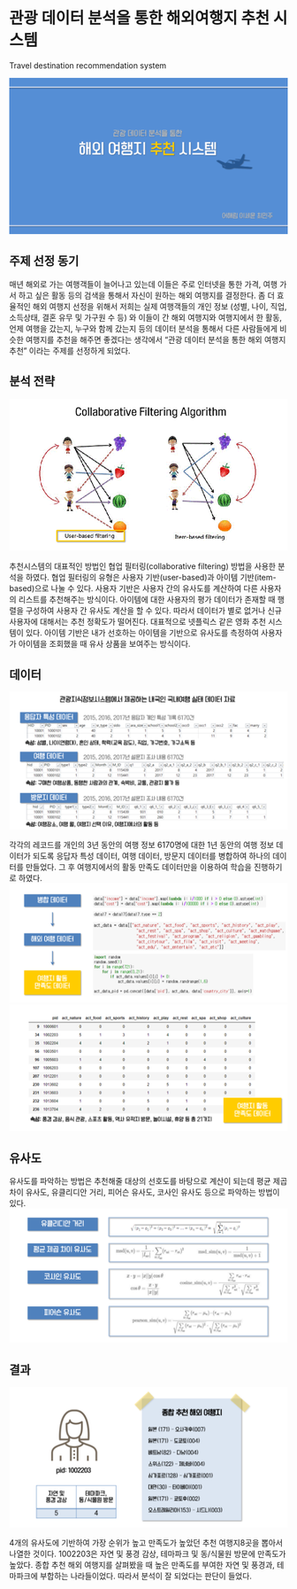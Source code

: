 # 관광 데이터 분석을 통한 해외여행지 추천 시스템
Travel destination recommendation system

![title](./image/title.PNG)

## 주제 선정 동기
매년 해외로 가는 여행객들이 늘어나고 있는데 이들은 주로 인터넷을 통한 가격, 여행 가서 하고 싶은 활동 등의 검색을 통해서 자신이 원하는 해외 여행지를 결정한다. 좀 더 효율적인 해외 여행지 선정을 위해서 저희는 실제 여행객들의 개인 정보 (성별, 나이, 직업, 소득상태, 결혼 유무 및 가구원 수 등) 와 이들이 간 해외 여행지와 여행지에서 한 활동, 언제 여행을 갔는지, 누구와 함께 갔는지 등의 데이터 분석을 통해서 다른 사람들에게 비슷한 여행지를 추천을 해주면 좋겠다는 생각에서 “관광 데이터 분석을 통한 해외 여행지 추천” 이라는 주제를 선정하게 되었다. 

## 분석 전략
![collaborative_filtering](./image/collaborative_filtering.PNG)

추천시스템의 대표적인 방법인 협업 필터링(collaborative filtering) 방법을 사용한 분석을 하였다. 협업 필터링의 유형은 사용자 기반(user-based)과 아이템 기반(item-based)으로 나눌 수 있다. 사용자 기반은 사용자 간의 유사도를 계산하여 다른 사용자의 리스트를 추천해주는 방식이다. 아이템에 대한 사용자의 평가 데이터가 존재할 때 행렬을 구성하여 사용자 간 유사도 계산을 할 수 있다. 따라서 데이터가 별로 없거나 신규 사용자에 대해서는 추천 정확도가 떨어진다. 대표적으로 넷플릭스 같은 영화 추천 시스템이 있다. 아이템 기반은 내가 선호하는 아이템을 기반으로 유사도를 측정하여 사용자가 아이템을 조회했을 때 유사 상품을 보여주는 방식이다.

## 데이터
![data](./image/data.PNG)

각각의 레코드를 개인의 3년 동안의 여행 정보 6170명에 대한 1년 동안의 여행 정보 데이터가 되도록 응답자 특성 데이터, 여행 데이터, 방문지 데이터를 병합하여 하나의 데이터를 만들었다. 그 후 여행지에서의 활동 만족도 데이터만을 이용하여 학습을 진행하기로 하였다.
![data_preprocessing](./image/data_preprocessing.PNG)
![final_data](./image/final_data.PNG)

## 유사도
유사도를 파악하는 방법은 추천해줄 대상의 선호도를 바탕으로 계산이 되는데 평균 제곱 차이 유사도, 유클리디안 거리, 피어슨 유사도, 코사인 유사도 등으로 파악하는 방법이 있다. 
![similarity_measure](./image/similarity_measure.PNG)

## 결과
![recommendation](./image/recommendation.PNG)

4개의 유사도에 기반하여 가장 순위가 높고 만족도가 높았던 추천 여행지8곳을 뽑아서 나열한 것이다. 1002203은 자연 및 풍경 감상, 테마파크 및 동/식물원 방문에 만족도가 높았다. 종합 추천 해외 여행지를 살펴봤을 때 높은 만족도를 부여한 자연 및 풍경과, 테마파크에 부합하는 나라들이었다. 따라서 분석이 잘 되었다는 판단이 들었다. 
